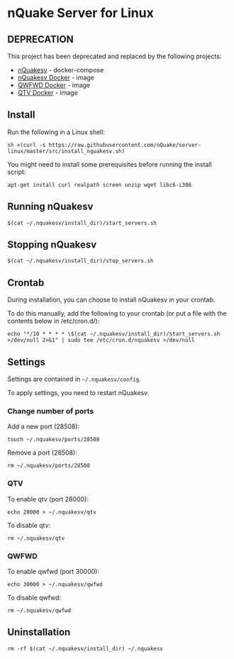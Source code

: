 # nQuake Server for Linux

## DEPRECATION

This project has been deprecated and replaced by the following projects:

* [nQuakesv](https://github.com/nQuake/nquakesv) - docker-compose
* [nQuakesv Docker](https://github.com/niclaslindstedt/nquakesv-docker) - image
* [QWFWD Docker](https://github.com/niclaslindstedt/qwfwd-docker) - image
* [QTV Docker](https://github.com/niclaslindstedt/qtv-docker) - image

## Install

Run the following in a Linux shell:

```
sh <(curl -s https://raw.githubusercontent.com/nQuake/server-linux/master/src/install_nquakesv.sh)
```

You might need to install some prerequisites before running the install script:

```
apt-get install curl realpath screen unzip wget libc6-i386
```

## Running nQuakesv

```
$(cat ~/.nquakesv/install_dir)/start_servers.sh
```

## Stopping nQuakesv

```
$(cat ~/.nquakesv/install_dir)/stop_servers.sh
```

## Crontab

During installation, you can choose to install nQuakesv in your crontab.

To do this manually, add the following to your crontab (or put a file with the contents below in /etc/cron.d/):

```
echo "*/10 * * * * \$(cat ~/.nquakesv/install_dir)/start_servers.sh >/dev/null 2>&1" | sudo tee /etc/cron.d/nquakesv >/dev/null
```

## Settings

Settings are contained in `~/.nquakesv/config`.

To apply settings, you need to restart nQuakesv.

### Change number of ports

Add a new port (28508):

```
touch ~/.nquakesv/ports/28508
```

Remove a port (28508):

```
rm ~/.nquakesv/ports/28508
```

### QTV

To enable qtv (port 28000):

```
echo 28000 > ~/.nquakesv/qtv
```

To disable qtv:

```
rm ~/.nquakesv/qtv
```

### QWFWD

To enable qwfwd (port 30000):

```
echo 30000 > ~/.nquakesv/qwfwd
```

To disable qwfwd:

```
rm ~/.nquakesv/qwfwd
```

## Uninstallation

```
rm -rf $(cat ~/.nquakesv/install_dir) ~/.nquakesv
```
